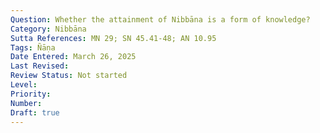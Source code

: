 ```yaml
---
Question: Whether the attainment of Nibbāna is a form of knowledge?
Category: Nibbāna
Sutta References: MN 29; SN 45.41-48; AN 10.95
Tags: Ñāṇa
Date Entered: March 26, 2025
Last Revised:
Review Status: Not started
Level: 
Priority: 
Number: 
Draft: true
---
```


<!-- 

Notes:

"abhiññāya kho ahaṃ, uttiya, sāvakānaṃ dhammaṃ desemi sattānaṃ visuddhiyā sokaparidevānaṃ samatikkamāya dukkhadomanassānaṃ atthaṅgamāya ñāyassa adhigamāya nibbānassa sacchikiriyāyā" (AN 10.95)

Pariñña is also defined exactly as the Nibbāna is in certain places: namely, the destruction of the defilments.

It seems to me that in some contexts "knowledge" implies experience in the sense of having undergone—e.g., "I know what that is like"—not knowledge in a strict philosophical sense—e.g., Gettier aside, true justified belief, or a truth-tracking belief, etc. I have a sense this applies to the Canon as well at times. Thus, the question is raised, is Nibbāna directly known in the sense of being experienced in the sense of being attained, undergone, reached, etc., as opposed to say being an object of knowledge in the sense of epistemic knowledge?

 -->